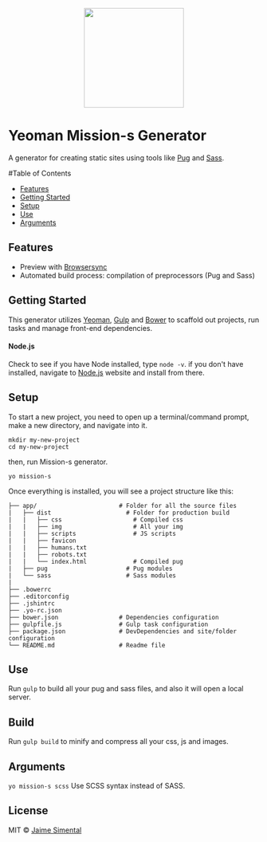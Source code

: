 
<p align="center">
  <img src="http://themissionjimmy.com/img/logo-header.svg" height="200">
</p>

# Yeoman Mission-s Generator


A generator for creating static sites using tools like [Pug](http://jade-lang.com/) and [Sass](http://sass-lang.com/).

#Table of Contents

- [Features](#features)
- [Getting Started](#getting-started)
- [Setup](#setup)
- [Use](#use)
- [Arguments](#arguments)


## Features

- Preview with [Browsersync](https://www.browsersync.io/)
- Automated build process: compilation of preprocessors (Pug and Sass)



## Getting Started

This generator utilizes [Yeoman](http://yeoman.io/), [Gulp](http://gulpjs.com/) and [Bower](http://bower.io/) to scaffold out projects, run tasks and manage front-end dependencies.

#### Node.js

Check to see if you have Node installed, type `node -v`. if you don't have installed, navigate to [Node.js](https://nodejs.org/en/) website and install from there.


## Setup

To start a new project, you need to open up a terminal/command prompt, make a new directory, and navigate into it.

```
mkdir my-new-project
cd my-new-project
```

then, run Mission-s generator.

```
yo mission-s
```

Once everything is installed, you will see a project structure like this:

```
├── app/                       # Folder for all the source files
|   ├── dist                     # Folder for production build
|   |   ├── css                    # Compiled css
|   |   ├── img                    # All your img
|   |   ├── scripts                # JS scripts
|   |   ├── favicon
|   |   ├── humans.txt
|   |   ├── robots.txt
|   |   └── index.html             # Compiled pug
|   ├── pug                      # Pug modules
|   └── sass                     # Sass modules
|                   
├── .bowerrc
├── .editorconfig
├── .jshintrc
├── .yo-rc.json
├── bower.json                 # Dependencies configuration
├── gulpfile.js                # Gulp task configuration
├── package.json               # DevDependencies and site/folder configuration
└── README.md                  # Readme file
```


## Use

Run `gulp` to build all your pug and sass files, and also it will open a local server.


## Build

Run `gulp build` to minify and compress all your css, js and images.


## Arguments

`yo mission-s scss` Use SCSS syntax instead of SASS.

## License

MIT © [Jaime Simental](http://themissionjimmy.com/)
